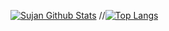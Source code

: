 
[![Sujan Github Stats](https://github-readme-stats.vercel.app/api?username=codeater7&count_private=true&hide=contribs,prs&show_icons=true&theme=radical)](https://github.com/anuraghazra/github-readme-stats)
//[![Top Langs](https://github-readme-stats.vercel.app/api/top-langs/?username=codeater7)](https://github.com/anuraghazra/github-readme-stats)
